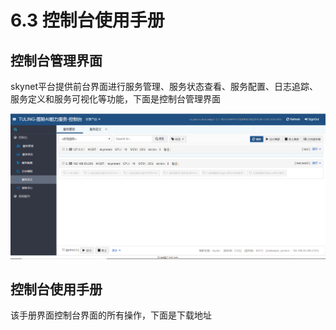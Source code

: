 # 6.3 控制台使用手册

## 控制台管理界面

skynet平台提供前台界面进行服务管理、服务状态查看、服务配置、日志追踪、服务定义和服务可视化等功能，下面是控制台管理界面

![](../.gitbook/assets/image%20%28102%29.png)

## 控制台使用手册

该手册界面控制台界面的所有操作，下面是下载地址

